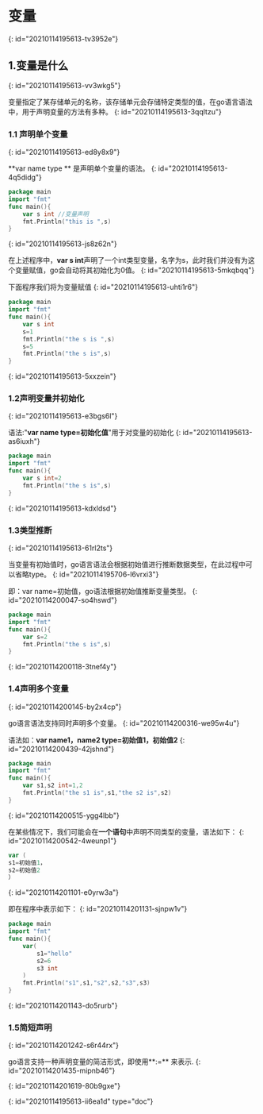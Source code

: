 # 变量
{: id="20210114195613-tv3952e"}

## 1.变量是什么
{: id="20210114195613-vv3wkg5"}

变量指定了某存储单元的名称，该存储单元会存储特定类型的值，在go语言语法中，用于声明变量的方法有多种。
{: id="20210114195613-3qqltzu"}

### 1.1 声明单个变量
{: id="20210114195613-ed8y8x9"}

**var name type ** 是声明单个变量的语法。
{: id="20210114195613-4q5didg"}

```go
package main
import "fmt"
func main(){
    var s int //变量声明
    fmt.Println("this is ",s)
}
```
{: id="20210114195613-js8z62n"}

在上述程序中，**var s int**声明了一个int类型变量，名字为s，此时我们并没有为这个变量赋值，go会自动将其初始化为0值。
{: id="20210114195613-5mkqbqq"}

下面程序我们将为变量赋值
{: id="20210114195613-uhti1r6"}

```go
package main
import "fmt"
func main(){
    var s int
    s=1
    fmt.Println("the s is ",s)
    s=5
    fmt.Println("the s is",s)
}
```
{: id="20210114195613-5xxzein"}

### 1.2声明变量并初始化
{: id="20210114195613-e3bgs6l"}

语法:"**var name type=初始化值**"用于对变量的初始化
{: id="20210114195613-as6iuxh"}

```go
package main
import "fmt"
func main(){
    var s int=2
    fmt.Println("the s is",s)
}
```
{: id="20210114195613-kdxldsd"}

### 1.3类型推断
{: id="20210114195613-61rl2ts"}

当变量有初始值时，go语言语法会根据初始值进行推断数据类型，在此过程中可以省略type。
{: id="20210114195706-l6vrxi3"}

即：var name=初始值，go语法根据初始值推断变量类型。
{: id="20210114200047-so4hswd"}

```go
package main
import "fmt"
func main(){
	var s=2
	fmt.Println("the s is",s)
}
```
{: id="20210114200118-3tnef4y"}

### 1.4声明多个变量
{: id="20210114200145-by2x4cp"}

go语言语法支持同时声明多个变量。
{: id="20210114200316-we95w4u"}

语法如：**var name1，name2 type=初始值1，初始值2**
{: id="20210114200439-42jshnd"}

```go
package main
import "fmt"
func main(){
	var s1,s2 int=1,2
	fmt.Println("the s1 is",s1,"the s2 is",s2)
}
```
{: id="20210114200515-ygg4lbb"}

在某些情况下，我们可能会在**一个语句**中声明不同类型的变量，语法如下：
{: id="20210114200542-4weunp1"}

```go
var (
s1=初始值1，
s2=初始值2
）
```
{: id="20210114201101-e0yrw3a"}

即在程序中表示如下：
{: id="20210114201131-sjnpw1v"}

```go
package main
import "fmt"
func main(){
	var(
		s1="hello"
		s2=6
		s3 int
	)
	fmt.Println("s1",s1,"s2",s2,"s3",s3)
}
```
{: id="20210114201143-do5rurb"}

### 1.5简短声明
{: id="20210114201242-s6r44rx"}

go语言支持一种声明变量的简洁形式，即使用**:=** 来表示.
{: id="20210114201435-mipnb46"}

{: id="20210114201619-80b9gxe"}


{: id="20210114195613-ii6ea1d" type="doc"}
